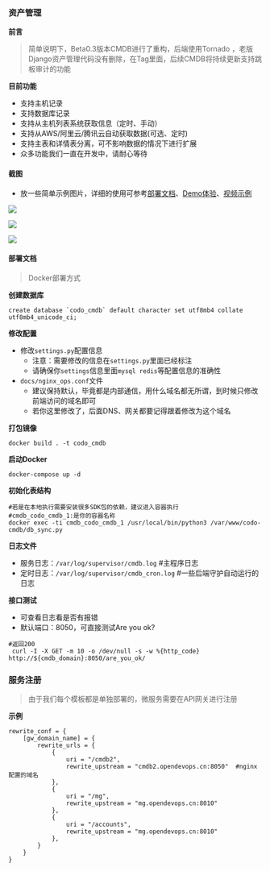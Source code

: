 ### 资产管理


**前言**
>  简单说明下，Beta0.3版本CMDB进行了重构，后端使用Tornado ，老版Django资产管理代码没有删除，在Tag里面，后续CMDB将持续更新支持跳板审计的功能


**目前功能**  

- 支持主机记录
- 支持数据库记录
- 支持从主机列表系统获取信息（定时、手动）
- 支持从AWS/阿里云/腾讯云自动获取数据(可选、定时)
- 支持主表和详情表分离，可不影响数据的情况下进行扩展
- 众多功能我们一直在开发中，请耐心等待

#### 截图

- 放一些简单示例图片，详细的使用可参考[部署文档](http://docs.opendevops.cn/zh/latest/codo-cmdb.html)、[Demo体验](https://demo.opendevops.cn/login)、[视频示例](https://www.bilibili.com/video/av53408299/) 

![](./static/images/cmdb_host_list.png)  

![](./static/images/cmdb_server_detail.png)  

![](./static/images/cmdb_asset_config.png)

#### 部署文档

> Docker部署方式

**创建数据库**

```
create database `codo_cmdb` default character set utf8mb4 collate utf8mb4_unicode_ci;
```
**修改配置**

- 修改`settings.py`配置信息
  - 注意：需要修改的信息在`settings.py`里面已经标注
  - 请确保你`settings`信息里面`mysql redis`等配置信息的准确性
- `docs/nginx_ops.conf`文件
   - 建议保持默认，毕竟都是内部通信，用什么域名都无所谓，到时候只修改前端访问的域名即可
   - 若你这里修改了，后面DNS、网关都要记得跟着修改为这个域名



**打包镜像**

```
docker build . -t codo_cmdb
```

**启动Docker**

```
docker-compose up -d
```

**初始化表结构**

```
#若是在本地执行需要安装很多SDK包的依赖，建议进入容器执行
#cmdb_codo_cmdb_1:是你的容器名称
docker exec -ti cmdb_codo_cmdb_1 /usr/local/bin/python3 /var/www/codo-cmdb/db_sync.py
```

**日志文件**
- 服务日志：`/var/log/supervisor/cmdb.log`  #主程序日志
- 定时日志：`/var/log/supervisor/cmdb_cron.log` #一些后端守护自动运行的日志

**接口测试**

- 可查看日志看是否有报错
- 默认端口：8050，可直接测试Are you ok?
```
#返回200
 curl -I -X GET -m 10 -o /dev/null -s -w %{http_code} http://${cmdb_domain}:8050/are_you_ok/
```



### 服务注册

>  由于我们每个模板都是单独部署的，微服务需要在API网关进行注册

**示例**

```
rewrite_conf = {
    [gw_domain_name] = {
        rewrite_urls = {
            {
                uri = "/cmdb2",
                rewrite_upstream = "cmdb2.opendevops.cn:8050"  #nginx配置的域名
            },
            {
                uri = "/mg",
                rewrite_upstream = "mg.opendevops.cn:8010"
            },
            {
                uri = "/accounts",
                rewrite_upstream = "mg.opendevops.cn:8010"
            },
        }
    }
}
```
